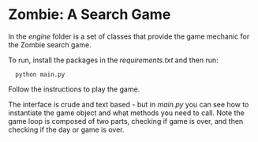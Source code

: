 # Zombie: A Search Game

In the *engine* folder is a set of classes that provide the game mechanic for the Zombie search game.

To run, install the packages in the *requirements.txt* and then run:

```
  python main.py
```

Follow the instructions to play the game. 

The interface is crude and text based - but in *main.py* you can see how to instantiate the game object and what methods you need to call. Note the game loop is composed of two parts, checking if game is over, and then checking if the day or game is over.
